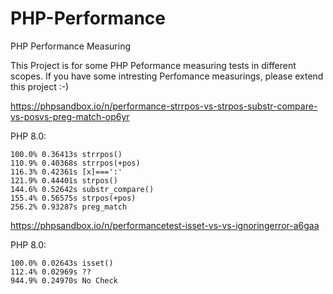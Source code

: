 # PHP-Performance
PHP Performance Measuring

This Project is for some PHP Peformance measuring tests in different scopes.
If you have some intresting Perfomance measurings, please extend this project :-)

https://phpsandbox.io/n/performance-strrpos-vs-strpos-substr-compare-vs-posvs-preg-match-op6yr

PHP 8.0:
```
100.0% 0.36413s strrpos()
110.9% 0.40368s strrpos(+pos)
116.3% 0.42361s [x]===':'
121.9% 0.44401s strpos()
144.6% 0.52642s substr_compare()
155.4% 0.56575s strpos(+pos)
256.2% 0.93287s preg_match
```
https://phpsandbox.io/n/performancetest-isset-vs-vs-ignoringerror-a6gaa

PHP 8.0:
```
100.0% 0.02643s isset()
112.4% 0.02969s ??
944.9% 0.24970s No Check
```
